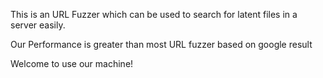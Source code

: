 This is an URL Fuzzer which can be used to search for latent files in a server easily.

Our Performance is greater than most URL fuzzer based on google result

Welcome to use our machine!
